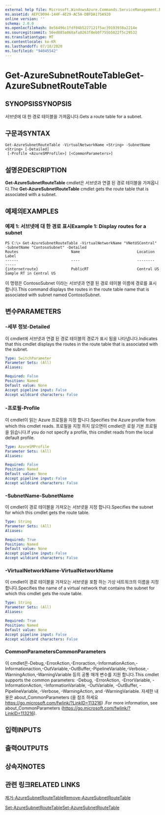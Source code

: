 ```yaml
---
external help file: Microsoft.WindowsAzure.Commands.ServiceManagement.Network.dll-Help.xml
ms.assetid: AEFC9094-144F-4E29-AC5A-DBFDA175A920
online version: ''
schema: 2.0.0
ms.openlocfilehash: 8e56496c1fdf04b5227121f5ac39193938a2214e
ms.sourcegitcommit: 56ed085a868afa8263f8eb0f755b5822f5c29532
ms.translationtype: MT
ms.contentlocale: ko-KR
ms.lasthandoff: 07/18/2020
ms.locfileid: "94045542"
---
```

# <span data-ttu-id="f63d6-101">Get-AzureSubnetRouteTable</span><span class="sxs-lookup"><span data-stu-id="f63d6-101">Get-AzureSubnetRouteTable</span></span>

## <span data-ttu-id="f63d6-102">SYNOPSIS</span><span class="sxs-lookup"><span data-stu-id="f63d6-102">SYNOPSIS</span></span>
<span data-ttu-id="f63d6-103">서브넷에 대 한 경로 테이블을 가져옵니다.</span><span class="sxs-lookup"><span data-stu-id="f63d6-103">Gets a route table for a subnet.</span></span>

## <span data-ttu-id="f63d6-104">구문과</span><span class="sxs-lookup"><span data-stu-id="f63d6-104">SYNTAX</span></span>

```
Get-AzureSubnetRouteTable -VirtualNetworkName <String> -SubnetName <String> [-Detailed]
 [-Profile <AzureSMProfile>] [<CommonParameters>]
```

## <span data-ttu-id="f63d6-105">설명은</span><span class="sxs-lookup"><span data-stu-id="f63d6-105">DESCRIPTION</span></span>
<span data-ttu-id="f63d6-106">**Get-AzureSubnetRouteTable** cmdlet은 서브넷과 연결 된 경로 테이블을 가져옵니다.</span><span class="sxs-lookup"><span data-stu-id="f63d6-106">The **Get-AzureSubnetRouteTable** cmdlet gets the route table that is associated with a subnet.</span></span>

## <span data-ttu-id="f63d6-107">예제의</span><span class="sxs-lookup"><span data-stu-id="f63d6-107">EXAMPLES</span></span>

### <span data-ttu-id="f63d6-108">예제 1: 서브넷에 대 한 경로 표시</span><span class="sxs-lookup"><span data-stu-id="f63d6-108">Example 1: Display routes for a subnet</span></span>
```
PS C:\> Get-AzureSubnetRouteTable -VirtualNetworkName "VNetUSCentral" -SubnetName "ContosoSubnet" -Detailed
Routes                        Name                          Location                      Label
------                        ----                          --------                      -----
{internetroute}               PublicRT                      Central US                    Sample RT in Central US
```

<span data-ttu-id="f63d6-109">이 명령은 ContosoSubnet 이라는 서브넷과 연결 된 경로 테이블 이름에 경로를 표시 합니다.</span><span class="sxs-lookup"><span data-stu-id="f63d6-109">This command displays the routes in the route table name that is associated with subnet named ContosoSubnet.</span></span>

## <span data-ttu-id="f63d6-110">변수</span><span class="sxs-lookup"><span data-stu-id="f63d6-110">PARAMETERS</span></span>

### <span data-ttu-id="f63d6-111">-세부 정보</span><span class="sxs-lookup"><span data-stu-id="f63d6-111">-Detailed</span></span>
<span data-ttu-id="f63d6-112">이 cmdlet에 서브넷과 연결 된 경로 테이블의 경로가 표시 됨을 나타냅니다.</span><span class="sxs-lookup"><span data-stu-id="f63d6-112">Indicates that this cmdlet displays the routes in the route table that is associated with the subnet.</span></span>

```yaml
Type: SwitchParameter
Parameter Sets: (All)
Aliases: 

Required: False
Position: Named
Default value: None
Accept pipeline input: False
Accept wildcard characters: False
```

### <span data-ttu-id="f63d6-113">-프로필</span><span class="sxs-lookup"><span data-stu-id="f63d6-113">-Profile</span></span>
<span data-ttu-id="f63d6-114">이 cmdlet이 읽는 Azure 프로필을 지정 합니다.</span><span class="sxs-lookup"><span data-stu-id="f63d6-114">Specifies the Azure profile from which this cmdlet reads.</span></span> <span data-ttu-id="f63d6-115">프로필을 지정 하지 않으면이 cmdlet은 로컬 기본 프로필을 읽습니다.</span><span class="sxs-lookup"><span data-stu-id="f63d6-115">If you do not specify a profile, this cmdlet reads from the local default profile.</span></span>

```yaml
Type: AzureSMProfile
Parameter Sets: (All)
Aliases: 

Required: False
Position: Named
Default value: None
Accept pipeline input: False
Accept wildcard characters: False
```

### <span data-ttu-id="f63d6-116">-SubnetName</span><span class="sxs-lookup"><span data-stu-id="f63d6-116">-SubnetName</span></span>
<span data-ttu-id="f63d6-117">이 cmdlet이 경로 테이블을 가져오는 서브넷을 지정 합니다.</span><span class="sxs-lookup"><span data-stu-id="f63d6-117">Specifies the subnet for which this cmdlet gets the route table.</span></span>

```yaml
Type: String
Parameter Sets: (All)
Aliases: 

Required: True
Position: Named
Default value: None
Accept pipeline input: False
Accept wildcard characters: False
```

### <span data-ttu-id="f63d6-118">-VirtualNetworkName</span><span class="sxs-lookup"><span data-stu-id="f63d6-118">-VirtualNetworkName</span></span>
<span data-ttu-id="f63d6-119">이 cmdlet이 경로 테이블을 가져오는 서브넷을 포함 하는 가상 네트워크의 이름을 지정 합니다.</span><span class="sxs-lookup"><span data-stu-id="f63d6-119">Specifies the name of a virtual network that contains the subnet for which this cmdlet gets the route table.</span></span>

```yaml
Type: String
Parameter Sets: (All)
Aliases: 

Required: True
Position: Named
Default value: None
Accept pipeline input: False
Accept wildcard characters: False
```

### <span data-ttu-id="f63d6-120">CommonParameters</span><span class="sxs-lookup"><span data-stu-id="f63d6-120">CommonParameters</span></span>
<span data-ttu-id="f63d6-121">이 cmdlet은-Debug,-ErrorAction,-Erroraction,-InformationAction,-Informationaction,-OutVariable,-OutBuffer,-PipelineVariable,-Verbose,-WarningAction,-WarningVariable 등의 공통 매개 변수를 지원 합니다.</span><span class="sxs-lookup"><span data-stu-id="f63d6-121">This cmdlet supports the common parameters: -Debug, -ErrorAction, -ErrorVariable, -InformationAction, -InformationVariable, -OutVariable, -OutBuffer, -PipelineVariable, -Verbose, -WarningAction, and -WarningVariable.</span></span> <span data-ttu-id="f63d6-122">자세한 내용은 about_CommonParameters (을 참조 하세요 https://go.microsoft.com/fwlink/?LinkID=113216) .</span><span class="sxs-lookup"><span data-stu-id="f63d6-122">For more information, see about_CommonParameters (https://go.microsoft.com/fwlink/?LinkID=113216).</span></span>

## <span data-ttu-id="f63d6-123">입력</span><span class="sxs-lookup"><span data-stu-id="f63d6-123">INPUTS</span></span>

## <span data-ttu-id="f63d6-124">출력</span><span class="sxs-lookup"><span data-stu-id="f63d6-124">OUTPUTS</span></span>

## <span data-ttu-id="f63d6-125">상속자</span><span class="sxs-lookup"><span data-stu-id="f63d6-125">NOTES</span></span>

## <span data-ttu-id="f63d6-126">관련 링크</span><span class="sxs-lookup"><span data-stu-id="f63d6-126">RELATED LINKS</span></span>

[<span data-ttu-id="f63d6-127">제거-AzureSubnetRouteTable</span><span class="sxs-lookup"><span data-stu-id="f63d6-127">Remove-AzureSubnetRouteTable</span></span>](./Remove-AzureSubnetRouteTable.md)

[<span data-ttu-id="f63d6-128">Set-AzureSubnetRouteTable</span><span class="sxs-lookup"><span data-stu-id="f63d6-128">Set-AzureSubnetRouteTable</span></span>](./Set-AzureSubnetRouteTable.md)



